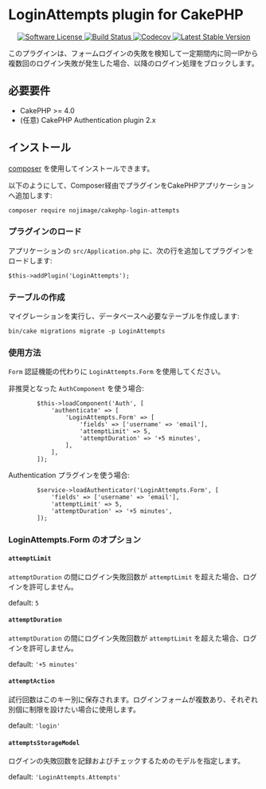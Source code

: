 # LoginAttempts plugin for CakePHP

<p align="center">
    <a href="LICENSE.txt" target="_blank">
        <img alt="Software License" src="https://img.shields.io/badge/license-MIT-brightgreen.svg?style=flat-square">
    </a>
    <a href="https://github.com/nojimage/cakephp-login-attempts/actions" target="_blank">
        <img alt="Build Status" src="https://img.shields.io/github/workflow/status/nojimage/cakephp-login-attempts/CakePHP%20Plugin%20CI/cake4?style=flat-square">
    </a>
    <a href="https://codecov.io/gh/nojimage/cakephp-login-attempts" target="_blank">
        <img alt="Codecov" src="https://img.shields.io/codecov/c/github/nojimage/cakephp-login-attempts.svg?style=flat-square">
    </a>
    <a href="https://packagist.org/packages/nojimage/cakephp-login-attempts" target="_blank">
        <img alt="Latest Stable Version" src="https://img.shields.io/packagist/v/nojimage/cakephp-login-attempts.svg?style=flat-square">
    </a>
</p>

このプラグインは、フォームログインの失敗を検知して一定期間内に同一IPから複数回のログイン失敗が発生した場合、以降のログイン処理をブロックします。

## 必要要件

- CakePHP >= 4.0
- (任意) CakePHP Authentication plugin 2.x

## インストール

[composer](http://getcomposer.org) を使用してインストールできます。

以下のようにして、Composer経由でプラグインをCakePHPアプリケーションへ追加します:

```
composer require nojimage/cakephp-login-attempts
```

### プラグインのロード

アプリケーションの `src/Application.php` に、次の行を追加してプラグインをロードします:

```
$this->addPlugin('LoginAttempts');
```

### テーブルの作成

マイグレーションを実行し、データベースへ必要なテーブルを作成します:

```
bin/cake migrations migrate -p LoginAttempts
```

### 使用方法

`Form` 認証機能の代わりに `LoginAttempts.Form` を使用してください。

非推奨となった `AuthComponent` を使う場合:

```
        $this->loadComponent('Auth', [
            'authenticate' => [
                'LoginAttempts.Form' => [
                    'fields' => ['username' => 'email'],
                    'attemptLimit' => 5,
                    'attemptDuration' => '+5 minutes',
                ],
            ],
        ]);
```

Authentication プラグインを使う場合:

```
        $service->loadAuthenticator('LoginAttempts.Form', [
            'fields' => ['username' => 'email'],
            'attemptLimit' => 5,
            'attemptDuration' => '+5 minutes',
        ]);
```

### LoginAttempts.Form のオプション

#### `attemptLimit`

`attemptDuration` の間にログイン失敗回数が `attemptLimit` を超えた場合、ログインを許可しません。

default: `5`

#### `attemptDuration`

`attemptDuration` の間にログイン失敗回数が `attemptLimit` を超えた場合、ログインを許可しません。

default: `'+5 minutes'`

#### `attemptAction`

試行回数はこのキー別に保存されます。ログインフォームが複数あり、それぞれ別個に制限を設けたい場合に使用します。

default: `'login'`

#### `attemptsStorageModel`

ログインの失敗回数を記録およびチェックするためのモデルを指定します。

default: `'LoginAttempts.Attempts'`
